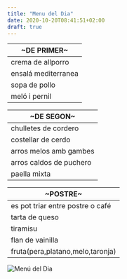 ```yaml
---
title: "Menu del Dia"
date: 2020-10-20T08:41:51+02:00
draft: true
---
```


| ~DE PRIMER~ |
|-------------|
|crema de allporro|
|ensalá mediterranea|
|sopa de pollo|
|meló i pernil|

| ~DE SEGON~ |
|------------|
|chulletes de cordero|
|costellar de cerdo|
|arros melos amb gambes|
|arros caldos de puchero|
|paella mixta|

| ~POSTRE~ |
|----------|
|es pot triar entre postre o café|
|tarta de queso|
|tiramisu|
|flan de vainilla|
|fruta(pera,platano,melo,taronja)|

![Menú del Dia](/projectes/paella2.jpg)

